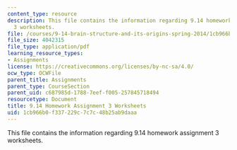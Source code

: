 ```yaml
---
content_type: resource
description: This file contains the information regarding 9.14 homework assignment
  3 worksheets.
file: /courses/9-14-brain-structure-and-its-origins-spring-2014/1cb966b0f337229c7c7c48b25ab9daaa_MIT9_14S14_HW3WorkSheets.pdf
file_size: 4042315
file_type: application/pdf
learning_resource_types:
- Assignments
license: https://creativecommons.org/licenses/by-nc-sa/4.0/
ocw_type: OCWFile
parent_title: Assignments
parent_type: CourseSection
parent_uid: c687985d-1788-7eef-f005-257845718494
resourcetype: Document
title: 9.14 Homework Assignment 3 Worksheets
uid: 1cb966b0-f337-229c-7c7c-48b25ab9daaa
---
```

This file contains the information regarding 9.14 homework assignment 3 worksheets.